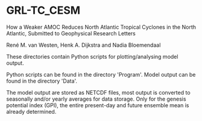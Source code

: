 # GRL-TC_CESM

How a Weaker AMOC Reduces North Atlantic Tropical Cyclones in the North Atlantic, Submitted to Geophysical Research Letters

René M. van Westen, Henk A. Dijkstra and Nadia Bloemendaal

These directories contain Python scripts for plotting/analysing model output.

Python scripts can be found in the directory 'Program'.
Model output can be found in the directory 'Data'.

The model output are stored as NETCDF files, most output is converted to seasonally and/or yearly averages for data storage.
Only for the genesis potential index (GPI), the entire present-day and future ensemble mean is already determined.
